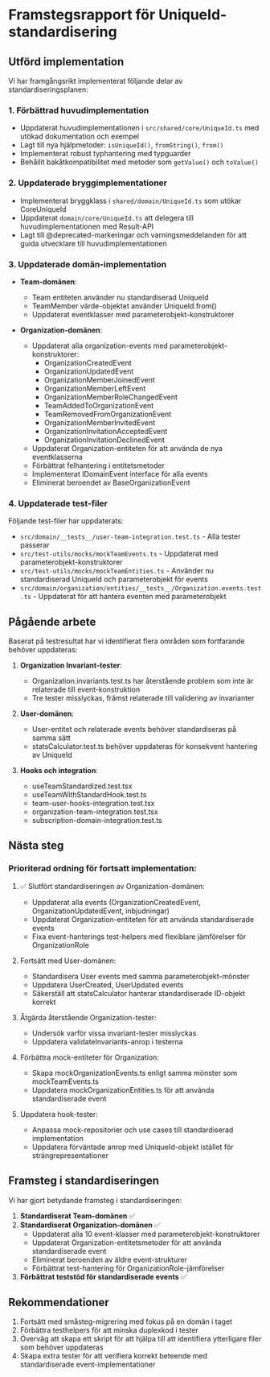 # Framstegsrapport för UniqueId-standardisering

## Utförd implementation

Vi har framgångsrikt implementerat följande delar av standardiseringsplanen:

### 1. Förbättrad huvudimplementation

- Uppdaterat huvudimplementationen i `src/shared/core/UniqueId.ts` med utökad dokumentation och exempel
- Lagt till nya hjälpmetoder: `isUniqueId()`, `fromString()`, `from()`
- Implementerat robust typhantering med typguarder
- Behållit bakåtkompatibilitet med metoder som `getValue()` och `toValue()`

### 2. Uppdaterade bryggimplementationer

- Implementerat bryggklass i `shared/domain/UniqueId.ts` som utökar CoreUniqueId
- Uppdaterat `domain/core/UniqueId.ts` att delegera till huvudimplementationen med Result-API
- Lagt till @deprecated-markeringar och varningsmeddelanden för att guida utvecklare till huvudimplementationen

### 3. Uppdaterade domän-implementation

- **Team-domänen**:
  - Team entiteten använder nu standardiserad UniqueId
  - TeamMember värde-objektet använder UniqueId.from()
  - Uppdaterat eventklasser med parameterobjekt-konstruktorer

- **Organization-domänen**:
  - Uppdaterat alla organization-events med parameterobjekt-konstruktorer:
    - OrganizationCreatedEvent
    - OrganizationUpdatedEvent
    - OrganizationMemberJoinedEvent
    - OrganizationMemberLeftEvent
    - OrganizationMemberRoleChangedEvent
    - TeamAddedToOrganizationEvent
    - TeamRemovedFromOrganizationEvent
    - OrganizationMemberInvitedEvent
    - OrganizationInvitationAcceptedEvent
    - OrganizationInvitationDeclinedEvent
  - Uppdaterat Organization-entiteten för att använda de nya eventklasserna
  - Förbättrat felhantering i entitetsmetoder
  - Implementerat IDomainEvent interface för alla events
  - Eliminerat beroendet av BaseOrganizationEvent

### 4. Uppdaterade test-filer

Följande test-filer har uppdaterats:
- `src/domain/__tests__/user-team-integration.test.ts` - Alla tester passerar
- `src/test-utils/mocks/mockTeamEvents.ts` - Uppdaterat med parameterobjekt-konstruktorer
- `src/test-utils/mocks/mockTeamEntities.ts` - Använder nu standardiserad UniqueId och parameterobjekt för events
- `src/domain/organization/entities/__tests__/Organization.events.test.ts` - Uppdaterat för att hantera eventen med parameterobjekt

## Pågående arbete

Baserat på testresultat har vi identifierat flera områden som fortfarande behöver uppdateras:

1. **Organization Invariant-tester**:
   - Organization.invariants.test.ts har återstående problem som inte är relaterade till event-konstruktion
   - Tre tester misslyckas, främst relaterade till validering av invarianter

2. **User-domänen**:
   - User-entitet och relaterade events behöver standardiseras på samma sätt
   - statsCalculator.test.ts behöver uppdateras för konsekvent hantering av UniqueId

3. **Hooks och integration**:
   - useTeamStandardized.test.tsx
   - useTeamWithStandardHook.test.ts
   - team-user-hooks-integration.test.tsx
   - organization-team-integration.test.tsx
   - subscription-domain-integration.test.ts

## Nästa steg

### Prioriterad ordning för fortsatt implementation:

1. ✅ Slutfört standardiseringen av Organization-domänen:
   - Uppdaterat alla events (OrganizationCreatedEvent, OrganizationUpdatedEvent, inbjudningar)
   - Uppdaterat Organization-entiteten för att använda standardiserade events
   - Fixa event-hanterings test-helpers med flexiblare jämförelser för OrganizationRole

2. Fortsätt med User-domänen:
   - Standardisera User events med samma parameterobjekt-mönster
   - Uppdatera UserCreated, UserUpdated events
   - Säkerställ att statsCalculator hanterar standardiserade ID-objekt korrekt

3. Åtgärda återstående Organization-tester:
   - Undersök varför vissa invariant-tester misslyckas
   - Uppdatera validateInvariants-anrop i testerna

4. Förbättra mock-entiteter för Organization:
   - Skapa mockOrganizationEvents.ts enligt samma mönster som mockTeamEvents.ts
   - Uppdatera mockOrganizationEntities.ts för att använda standardiserade event

5. Uppdatera hook-tester:
   - Anpassa mock-repositorier och use cases till standardiserad implementation
   - Uppdatera förväntade anrop med UniqueId-objekt istället för strängrepresentationer

## Framsteg i standardiseringen

Vi har gjort betydande framsteg i standardiseringen:

1. **Standardiserat Team-domänen** ✅
2. **Standardiserat Organization-domänen** ✅
   - Uppdaterat alla 10 event-klasser med parameterobjekt-konstruktorer
   - Uppdaterat Organization-entitetsmetoder för att använda standardiserade event
   - Eliminerat beroenden av äldre event-strukturer
   - Förbättrat test-hantering för OrganizationRole-jämförelser
3. **Förbättrat teststöd för standardiserade events** ✅

## Rekommendationer

1. Fortsätt med småsteg-migrering med fokus på en domän i taget
2. Förbättra testhelpers för att minska duplexkod i tester
3. Överväg att skapa ett skript för att hjälpa till att identifiera ytterligare filer som behöver uppdateras
4. Skapa extra tester för att verifiera korrekt beteende med standardiserade event-implementationer 